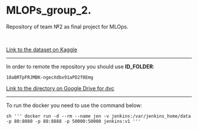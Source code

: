 # MLOPs_group_2.

Repository of team №2 as final project for MLOps.

<br />

[Link to the dataset on Kaggle](https://www.kaggle.com/datasets/poojakeer/e-commerce-dataset)

----------------

 In order to remote the repository you should use **ID_FOLDER**:
 
    18aBRTpFRJMBK-ngecXdbx91aPD2f0Emg
    
[Link to the directory on Google Drive for dvc](https://drive.google.com/drive/folders/18aBRTpFRJMBK-ngecXdbx91aPD2f0Emg?usp=sharing)

----------------

To run the docker you need to use the command below:


    sh ''' docker run -d --rm --name jen -v jenkins:/var/jenkins_home/data -p 80:8080 -p 88:8888 -p 50000:50000 jenkins:v1 '''
